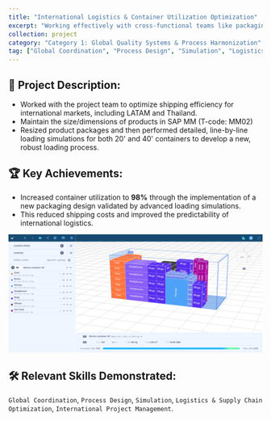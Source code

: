 ```yaml
---
title: "International Logistics & Container Utilization Optimization"
excerpt: "Working effectively with cross-functional teams like packaging to re-engineer designs and then use detailed loading simulations to validate processes, achieving significant cost reductions and efficiency gains."
collection: project
category: "Category 1: Global Quality Systems & Process Harmonization"
tag: ["Global Coordination", "Process Design", "Simulation", "Logistics & Supply Chain Optimization", "International Project Management"]
---
```


## 📄 Project Description: 
- Worked with the project team to optimize shipping efficiency for international markets, including LATAM and Thailand.
- Maintain the size/dimensions of products in SAP MM (T-code: MM02)
- Resized product packages and then performed detailed, line-by-line loading simulations for both 20' and 40' containers to develop a new, robust loading process.

## 🏆 Key Achievements: 
- Increased container utilization to **98%** through the implementation of a new packaging design validated by advanced loading simulations.
- This reduced shipping costs and improved the predictability of international logistics.

![Container Utilization Optimization](/images/container-load-planning.png)


## 🛠️ Relevant Skills Demonstrated: 
`Global Coordination`, `Process Design`, `Simulation`, `Logistics & Supply Chain Optimization`, `International Project Management`.
